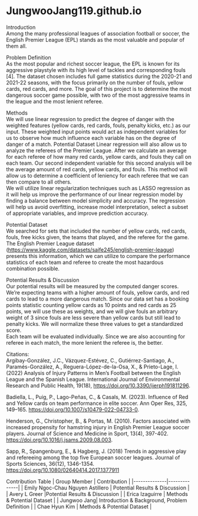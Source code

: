 # JungwooJang119.github.io
Introduction  
Among the many professional leagues of association football or soccer, the English Premier League (EPL) stands as the most valuable and popular of them all.  

Problem Definition  
As the most popular and richest soccer league, the EPL is known for its aggressive playstyle with its high level of tackles and corresponding fouls [4]. The dataset chosen includes full game statistics during the 2020-21 and 2021-22  seasons, with the focus primarily on the number of fouls, yellow cards, red cards, and more. The goal of this project is to determine the most dangerous soccer game possible, with two of the most aggressive teams in the league and the most lenient referee.  

Methods  
We will use linear regression to predict the degree of danger with the weighted features (yellow cards, red cards, fouls, penalty kicks, etc.) as our input. These weighted input points would act as independent variables for us to observe how much influence each variable has on the degree of danger of a match.  Potential Dataset
Linear regression will also allow us to analyze the referees of the Premier League. After we calculate an average for each referee of how many red cards, yellow cards, and fouls they call on each team. Our second independent variable for this second analysis will be the average amount of red cards, yellow cards, and fouls. This method will allow us to determine a coefficient of leniency for each referee that we can then compare to all others.  
We will utilize linear regularization techniques such as LASSO regression as it will help us improve the performance of our linear regression model by finding a balance between model simplicity and accuracy. The regression will help us avoid overfitting, increase model interpretation, select a subset of appropriate variables, and improve prediction accuracy.  

Potential Dataset  
We searched for sets that included the number of yellow cards, red cards, fouls, free kicks given, the teams that played, and the referee for the game. The English Premier League dataset (https://www.kaggle.com/datasets/saife245/english-premier-league) presents this information, which we can utilize to compare the performance statistics of each team and referee to create the most hazardous combination possible.  

Potential Results & Discussion  
Our potential results will be measured by the computed danger scores. We’re expecting teams with a higher amount of fouls, yellow cards, and red cards to lead to a more dangerous match.  Since our data set has a booking points statistic counting yellow cards as 10 points and red cards as 25 points, we will use these as weights, and we will give fouls an arbitrary weight of 3 since fouls are less severe than yellow cards but still lead to penalty kicks. We will normalize these three values to get a standardized score.  
Each team will be evaluated individually. Since we are also accounting for referee in each match, the more lenient the referee is, the better.  

Citations:  
Argibay-González, J.C., Vázquez-Estévez, C., Gutiérrez-Santiago, A., Paramés-González, A., Reguera-López-de-la-Osa, X., & Prieto-Lage, I. (2022) Analysis of Injury Patterns in Men’s Football between the English League and the Spanish League. International Journal of Environmental Research and Public Health, 19(18), 
 https://doi.org/10.3390/ijerph191811296.  

Badiella, L., Puig, P., Lago-Peñas, C., & Casals, M. (2023). Influence of Red and Yellow cards on team performance in elite soccer. Ann Oper Res, 325, 149–165. 
 https://doi.org/10.1007/s10479-022-04733-0.  

Henderson, G., Christopher, B., & Portas, M. (2010). Factors associated with increased propensity for hamstring injury in English Premier League soccer players. Journal of 
 Science and Medicine in Sport, 13(4), 397-402. https://doi.org/10.1016/j.jsams.2009.08.003. 

Sapp, R., Spangenburg, E., & Hagberg, J. (2018) Trends in aggressive play and refereeing among the top five European soccer leagues. Journal of Sports Sciences, 36(12), 1346-1354. https://doi.org/10.1080/02640414.2017.1377911 

Contribution Table
| Group Member | Contribution |
|--------------|--------------|
| Emily Ngoc-Chau Nguyen Astillero | Potential Results & Discussion |
| Avery L Greer |Potential Results & Discussion |
| Erica Izaguirre | Methods & Potential Dataset |
| Jungwoo Jang| Introduction & Background, Problem Definition |
| Chae Hyun Kim | Methods & Potential Dataset |